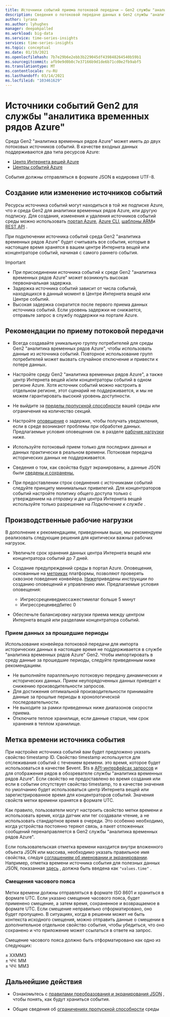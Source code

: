 ```yaml
---
title: Источники событий приема потоковой передачи — Gen2 службы "аналитика временных рядов Azure" | Документация Майкрософт
description: Сведения о потоковой передаче данных в Gen2 службы "аналитика временных рядов Azure".
author: lyrana
ms.author: lyhughes
manager: deepakpalled
ms.workload: big-data
ms.service: time-series-insights
services: time-series-insights
ms.topic: conceptual
ms.date: 01/19/2021
ms.openlocfilehash: 7b7e29b6e2ebb3b229045df439848264540b59b1
ms.sourcegitcommit: afb9e9d0b0c7e37166b9d1de6b71cd0e2fb9abf5
ms.translationtype: MT
ms.contentlocale: ru-RU
ms.lasthandoff: 03/14/2021
ms.locfileid: "103461629"
---
```

# <a name="azure-time-series-insights-gen2-event-sources"></a>Источники событий Gen2 для службы "аналитика временных рядов Azure"

 Среда Gen2 "аналитика временных рядов Azure" может иметь до двух потоковых источников событий. В качестве входных данных поддерживаются два типа ресурсов Azure:

- [Центр Интернета вещей Azure](../iot-hub/about-iot-hub.md)
- [Центры событий Azure](../event-hubs/event-hubs-about.md)

События должны отправляться в формате JSON в кодировке UTF-8.

## <a name="create-or-edit-event-sources"></a>Создание или изменение источников событий

Ресурсы источника событий могут находиться в той же подписке Azure, что и среда Gen2 для аналитики временных рядов Azure, или другую подписку. Для создания, изменения и удаления источников событий среды можно использовать [портал Azure](./tutorial-set-up-environment.md#create-an-azure-time-series-insights-gen2-environment), [Azure CLI](https://github.com/Azure/azure-cli-extensions/tree/master/src/timeseriesinsights), [шаблоны ARM](time-series-insights-manage-resources-using-azure-resource-manager-template.md)и [REST API](/rest/api/time-series-insights/management(gen1/gen2)/eventsources) .

При подключении источника событий среда Gen2 "аналитика временных рядов Azure" будет считывать все события, которые в настоящее время хранятся в вашем центре Интернета вещей или концентраторе событий, начиная с самого раннего события.

> [!IMPORTANT]
>
> - При присоединении источника событий к среде Gen2 "аналитика временных рядов Azure" может возникнуть высокая первоначальная задержка.
> - Задержка источника событий зависит от числа событий, находящихся в данный момент в Центре Интернета вещей или Центре событий.
> - Высокая задержка сократится после первого приема данных источника событий. Если уровень задержки не снижается, отправьте запрос в службу поддержки на портале Azure.

## <a name="streaming-ingestion-best-practices"></a>Рекомендации по приему потоковой передачи

- Всегда создавайте уникальную группу потребителей для среды Gen2 "аналитика временных рядов Azure", чтобы использовать данные из источника событий. Повторное использование групп потребителей может вызвать случайное отключение и привести к потере данных.

- Настройте среду Gen2 "аналитика временных рядов Azure", а также центр Интернета вещей и/или концентраторы событий в одном регионе Azure. Хотя источник событий можно настроить в отдельном регионе, этот сценарий не поддерживается, и мы не можем гарантировать высокий уровень доступности.

- Не выйдите за [пределы пропускной способности](./concepts-streaming-ingress-throughput-limits.md) вашей среды или ограничения на количество секций.

- Настройте [оповещение](./time-series-insights-environment-mitigate-latency.md#monitor-latency-and-throttling-with-alerts) о задержке, чтобы получать уведомления, если в среде возникают проблемы при обработке данных. Предлагаемые условия оповещения см. в разделе [рабочие нагрузки](./concepts-streaming-ingestion-event-sources.md#production-workloads) ниже.

- Используйте потоковый прием только для последних данных и данных практически в реальном времени. Потоковая передача исторических данных не поддерживается.

- Сведения о том, как свойства будут экранированы, а данные JSON были [сведены и сохранены.](./concepts-json-flattening-escaping-rules.md)

- При предоставлении строк соединения с источниками событий следуйте принципу минимальных привилегий. Для концентраторов событий настройте политику общего доступа только с утверждением на *отправку* и для центра Интернета вещей используйте только разрешение на *Подключение к службе* .

## <a name="production-workloads"></a>Производственные рабочие нагрузки

В дополнение к рекомендациям, приведенным выше, мы рекомендуем реализовать следующие решения для критически важных рабочих нагрузок.

- Увеличьте срок хранения данных центра Интернета вещей или концентратора событий до 7 дней.

- Создание предупреждений среды в портал Azure. Оповещения, основанные на [метриках](./how-to-monitor-tsi-reference.md#metrics) платформы, позволяют проверять сквозное поведение конвейера. [Ниже](./time-series-insights-environment-mitigate-latency.md#monitor-latency-and-throttling-with-alerts)приведены инструкции по созданию оповещений и управлению ими. Предлагаемые условия оповещения:

  - Ингрессрецеиведмессажестимелаг больше 5 минут
  - Ингрессрецеиведбитес 0
- Обеспечьте балансировку нагрузки приема между центром Интернета вещей или разделами концентратора событий.

### <a name="historical-data-ingestion"></a>Прием данных за прошедшие периоды

Использование конвейера потоковой передачи для импорта исторических данных в настоящее время не поддерживается в службе "аналитика временных рядов Azure" Gen2. Чтобы импортировать в среду данные за прошедшие периоды, следуйте приведенным ниже рекомендациям.

- Не выполняйте параллельную потоковую передачу динамических и исторических данных. Прием неупорядоченных данных приведет к снижению производительности запросов.
- Для достижения оптимальной производительности принимайте данные за прошлые периоды в хронологической последовательности.
- Не выходите за рамки приведенных ниже диапазонов скорости приема.
- Отключите теплое хранилище, если данные старше, чем срок хранения в теплом хранилище.

## <a name="event-source-timestamp"></a>Метка времени источника события

При настройке источника событий вам будет предложено указать свойство timestamp ID. Свойство timestamp используется для отслеживания событий с течением времени. это время, которое будет использоваться в качестве $event. $ts в [API-интерфейсах запросов](/rest/api/time-series-insights/dataaccessgen2/query/execute) и для отображения рядов в обозревателе службы "аналитика временных рядов Azure". Если свойство не предоставлено во время создания или если в событии отсутствует свойство timestamp, то в качестве значения по умолчанию будет использоваться центр Интернета вещей или зарегистрированное время для концентраторов событий. Значения свойств метки времени хранятся в формате UTC.

Как правило, пользователи могут настроить свойство метки времени и использовать время, когда датчик или тег создавали чтение, а не использовать стандартное время в очереди. Это особенно необходимо, когда устройства постоянно теряют связь, а пакет отложенных сообщений перенаправляется в Gen2 службы "аналитика временных рядов Azure".

Если пользовательская отметка времени находится внутри вложенного объекта JSON или массива, необходимо указать правильное имя свойства, следуя [соглашениям об именовании и экранировании](concepts-json-flattening-escaping-rules.md). Например, отметка времени источника события для полезных данных JSON, показанная [здесь](concepts-json-flattening-escaping-rules.md#example-a) , должна быть введена как `"values.time"` .

### <a name="time-zone-offsets"></a>Смещения часового пояса

Метки времени должны отправляться в формате ISO 8601 и храниться в формате UTC. Если указано смещение часового пояса, будет применено смещение, а затем время, сохраненное и возвращаемое в формате UTC. Если смещение неправильно отформатировано, оно будет пропущено. В ситуациях, когда в решении может не быть контекста исходного смещения, можно отправить данные о смещении в дополнительное отдельное свойство события, чтобы убедиться, что оно сохранено и что приложение может ссылаться в ответе на запрос.

Смещение часового пояса должно быть отформатировано как одно из следующих:

± ХХММЗ</br>
± ЧЧ: ММ</br>
± ЧЧ: ММЗ</br>

## <a name="next-steps"></a>Дальнейшие действия

- Ознакомьтесь с [правилами преобразования и экранирования JSON](./concepts-json-flattening-escaping-rules.md) , чтобы понять, как будут храниться события.

- Общие сведения об [ограничениях пропускной способности](./concepts-streaming-ingress-throughput-limits.md) среды
